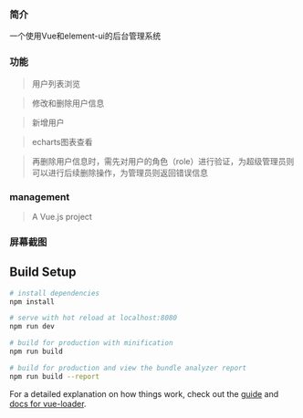 ### 简介
一个使用Vue和element-ui的后台管理系统
### 功能
>用户列表浏览

>修改和删除用户信息

>新增用户

>echarts图表查看 

> 再删除用户信息时，需先对用户的角色（role）进行验证，为超级管理员则可以进行后续删除操作，为管理员则返回错误信息

### management
> A Vue.js project

### 屏幕截图

## Build Setup

``` bash
# install dependencies
npm install

# serve with hot reload at localhost:8080
npm run dev

# build for production with minification
npm run build

# build for production and view the bundle analyzer report
npm run build --report
```

For a detailed explanation on how things work, check out the [guide](http://vuejs-templates.github.io/webpack/) and [docs for vue-loader](http://vuejs.github.io/vue-loader).
#
